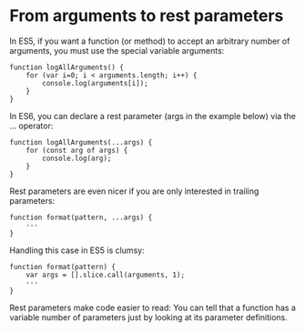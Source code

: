 # From arguments to rest parameters 

In ES5, if you want a function (or method) to accept an arbitrary number of arguments, you must use the special variable arguments:

```
function logAllArguments() {
    for (var i=0; i < arguments.length; i++) {
        console.log(arguments[i]);
    }
}
```

In ES6, you can declare a rest parameter (args in the example below) via the ... operator:

```
function logAllArguments(...args) {
    for (const arg of args) {
        console.log(arg);
    }
}
```


Rest parameters are even nicer if you are only interested in trailing parameters:

```
function format(pattern, ...args) {
    ···
}
```

Handling this case in ES5 is clumsy:

```
function format(pattern) {
    var args = [].slice.call(arguments, 1);
    ···
}
```

Rest parameters make code easier to read: You can tell that a function has a variable number of parameters just by looking at its parameter definitions.